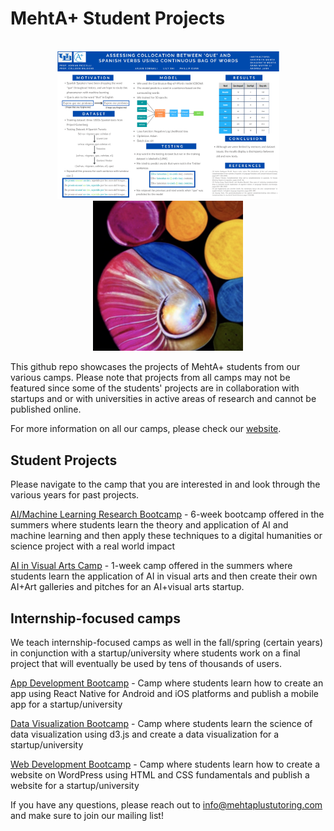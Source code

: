 # MehtA+ Student Projects

<p align="center">
<br>
  <img style="width:355px;"src="aimlresearchbootcamp/2022/Spanish.png" />
  <img style="width:240px;"src="aiinvisualartscamp/1.png" />
<br>
</p>

This github repo showcases the projects of MehtA+ students from our various camps. Please note that projects from all camps may not be featured since some of the students' projects are in collaboration with startups and or with universities in active areas of research and cannot be published online. 

For more information on all our camps, please check our [website](https://mehtaplustutoring.com/).

## Student Projects 

Please navigate to the camp that you are interested in and look through the various years for past projects. 

[AI/Machine Learning Research Bootcamp](aimlresearchbootcamp) - 6-week bootcamp offered in the summers where students learn the theory and application of AI and machine learning and then apply these techniques to a digital humanities or science project with a real world impact

[AI in Visual Arts Camp](aiinvisualarts) - 1-week camp offered in the summers where students learn the application of AI in visual arts and then create their own AI+Art galleries and pitches for an AI+visual arts startup.

## Internship-focused camps

We teach internship-focused camps as well in the fall/spring (certain years) in conjunction with a startup/university where students work on a final project that will eventually be used by tens of thousands of users. 

[App Development Bootcamp](https://mehtaplustutoring.com/app-development) - Camp where students learn how to create an app using React Native for Android and iOS platforms and publish a mobile app for a startup/university

[Data Visualization Bootcamp](https://mehtaplustutoring.com/data-visualization) - Camp where students learn the science of data visualization using d3.js and create a data visualization for a startup/university

[Web Development Bootcamp](https://mehtaplustutoring.com/web-development) - Camp where students learn how to create a website on WordPress using HTML and CSS fundamentals and publish a website for a startup/university

If you have any questions, please reach out to info@mehtaplustutoring.com and make sure to join our mailing list!

